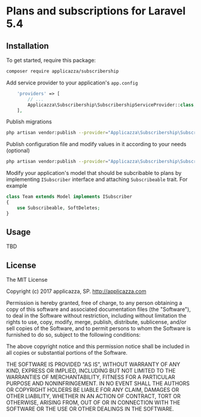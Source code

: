 # Plans and subscriptions for Laravel 5.4

## Installation

To get started, require this package:

```bash
composer require applicazza/subscribership
```

Add service provider to your application's `app.config`

```php
    'providers' => [
        // ...
        Applicazza\Subscribership\SubscribershipServiceProvider::class,
    ],
```

Publish migrations

```bash
php artisan vendor:publish --provider="Applicazza\Subscribership\SubscribershipServiceProvider" --tag=migrations
```

Publish configuration file and modify values in it according to your needs (optional)

```bash
php artisan vendor:publish --provider="Applicazza\Subscribership\SubscribershipServiceProvider" --tag=config
```

Modify your application's model that should be subcribable to plans by implementing ```ISubscriber``` interface and attaching ```Subscribeable``` trait. For example

```php
class Team extends Model implements ISubscriber
{
    use Subscribeable, SoftDeletes;
}
```

## Usage

TBD

## License

The MIT License

Copyright (c) 2017 applicazza, SP. http://applicazza.com

Permission is hereby granted, free of charge, to any person obtaining a copy
of this software and associated documentation files (the "Software"), to deal
in the Software without restriction, including without limitation the rights
to use, copy, modify, merge, publish, distribute, sublicense, and/or sell
copies of the Software, and to permit persons to whom the Software is
furnished to do so, subject to the following conditions:

The above copyright notice and this permission notice shall be included in
all copies or substantial portions of the Software.

THE SOFTWARE IS PROVIDED "AS IS", WITHOUT WARRANTY OF ANY KIND, EXPRESS OR
IMPLIED, INCLUDING BUT NOT LIMITED TO THE WARRANTIES OF MERCHANTABILITY,
FITNESS FOR A PARTICULAR PURPOSE AND NONINFRINGEMENT. IN NO EVENT SHALL THE
AUTHORS OR COPYRIGHT HOLDERS BE LIABLE FOR ANY CLAIM, DAMAGES OR OTHER
LIABILITY, WHETHER IN AN ACTION OF CONTRACT, TORT OR OTHERWISE, ARISING FROM,
OUT OF OR IN CONNECTION WITH THE SOFTWARE OR THE USE OR OTHER DEALINGS IN
THE SOFTWARE.